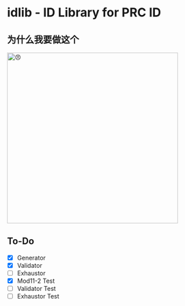 # idlib - ID Library for PRC ID

## 为什么我要做这个

<img alt="😠" src="https://github.com/Jasonzyt/idlib/assets/66063199/130915cf-c5e9-4946-bb01-9b4255a38059" width="400px"></img>

## To-Do
- [X] Generator
- [X] Validator
- [ ] Exhaustor
- [X] Mod11-2 Test
- [ ] Validator Test
- [ ] Exhaustor Test
